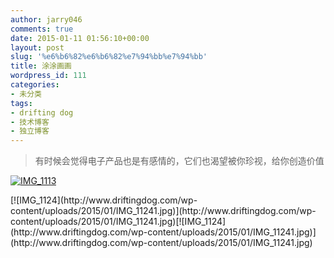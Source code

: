 ```yaml
---
author: jarry046
comments: true
date: 2015-01-11 01:56:10+00:00
layout: post
slug: '%e6%b6%82%e6%b6%82%e7%94%bb%e7%94%bb'
title: 涂涂画画
wordpress_id: 111
categories:
- 未分类
tags:
- drifting dog
- 技术博客
- 独立博客
---
```


<blockquote>有时候会觉得电子产品也是有感情的，它们也渴望被你珍视，给你创造价值</blockquote>


[![IMG_1113](http://www.driftingdog.com/wp-content/uploads/2015/01/IMG_11131.jpg)](http://www.driftingdog.com/wp-content/uploads/2015/01/IMG_11131.jpg)

<!-- more --> [![IMG_1124](http://www.driftingdog.com/wp-content/uploads/2015/01/IMG_11241.jpg)](http://www.driftingdog.com/wp-content/uploads/2015/01/IMG_11241.jpg)[![IMG_1124](http://www.driftingdog.com/wp-content/uploads/2015/01/IMG_11241.jpg)](http://www.driftingdog.com/wp-content/uploads/2015/01/IMG_11241.jpg)
